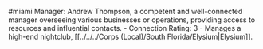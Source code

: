 #miami 
Manager: Andrew Thompson, a competent and well-connected manager overseeing various businesses or operations, providing access to resources and influential contacts. - Connection Rating: 3 - Manages a high-end nightclub, [[../../../Corps (Local)/South Florida/Elysium|Elysium]].